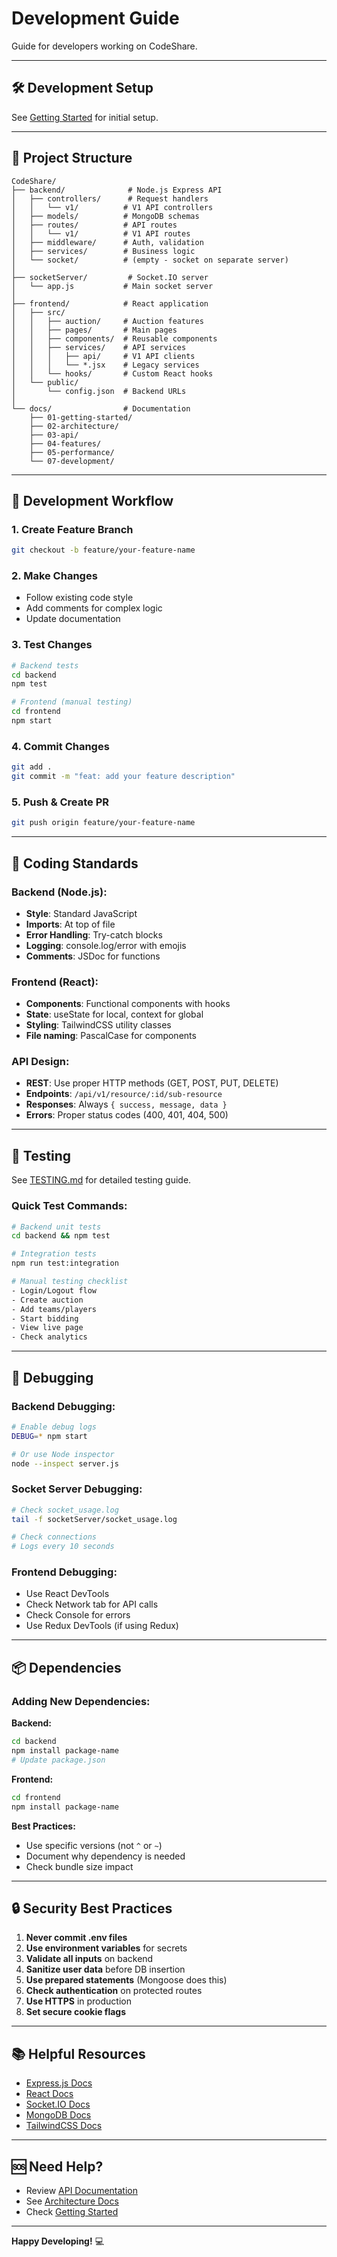 # Development Guide

Guide for developers working on CodeShare.

---

## 🛠️ Development Setup

See [Getting Started](../01-getting-started/README.md) for initial setup.

---

## 📁 Project Structure

```
CodeShare/
├── backend/              # Node.js Express API
│   ├── controllers/      # Request handlers
│   │   └── v1/          # V1 API controllers
│   ├── models/          # MongoDB schemas
│   ├── routes/          # API routes
│   │   └── v1/          # V1 API routes
│   ├── middleware/      # Auth, validation
│   ├── services/        # Business logic
│   └── socket/          # (empty - socket on separate server)
│
├── socketServer/         # Socket.IO server
│   └── app.js           # Main socket server
│
├── frontend/            # React application
│   ├── src/
│   │   ├── auction/     # Auction features
│   │   ├── pages/       # Main pages
│   │   ├── components/  # Reusable components
│   │   ├── services/    # API services
│   │   │   ├── api/     # V1 API clients
│   │   │   └── *.jsx    # Legacy services
│   │   └── hooks/       # Custom React hooks
│   └── public/
│       └── config.json  # Backend URLs
│
└── docs/                # Documentation
    ├── 01-getting-started/
    ├── 02-architecture/
    ├── 03-api/
    ├── 04-features/
    ├── 05-performance/
    └── 07-development/
```

---

## 🔄 Development Workflow

### 1. Create Feature Branch
```bash
git checkout -b feature/your-feature-name
```

### 2. Make Changes
- Follow existing code style
- Add comments for complex logic
- Update documentation

### 3. Test Changes
```bash
# Backend tests
cd backend
npm test

# Frontend (manual testing)
cd frontend
npm start
```

### 4. Commit Changes
```bash
git add .
git commit -m "feat: add your feature description"
```

### 5. Push & Create PR
```bash
git push origin feature/your-feature-name
```

---

## 📝 Coding Standards

### Backend (Node.js):
- **Style**: Standard JavaScript
- **Imports**: At top of file
- **Error Handling**: Try-catch blocks
- **Logging**: console.log/error with emojis
- **Comments**: JSDoc for functions

### Frontend (React):
- **Components**: Functional components with hooks
- **State**: useState for local, context for global
- **Styling**: TailwindCSS utility classes
- **File naming**: PascalCase for components

### API Design:
- **REST**: Use proper HTTP methods (GET, POST, PUT, DELETE)
- **Endpoints**: `/api/v1/resource/:id/sub-resource`
- **Responses**: Always `{ success, message, data }`
- **Errors**: Proper status codes (400, 401, 404, 500)

---

## 🧪 Testing

See [TESTING.md](./TESTING.md) for detailed testing guide.

### Quick Test Commands:
```bash
# Backend unit tests
cd backend && npm test

# Integration tests
npm run test:integration

# Manual testing checklist
- Login/Logout flow
- Create auction
- Add teams/players
- Start bidding
- View live page
- Check analytics
```

---

## 🐛 Debugging

### Backend Debugging:
```bash
# Enable debug logs
DEBUG=* npm start

# Or use Node inspector
node --inspect server.js
```

### Socket Server Debugging:
```bash
# Check socket_usage.log
tail -f socketServer/socket_usage.log

# Check connections
# Logs every 10 seconds
```

### Frontend Debugging:
- Use React DevTools
- Check Network tab for API calls
- Check Console for errors
- Use Redux DevTools (if using Redux)

---

## 📦 Dependencies

### Adding New Dependencies:

**Backend:**
```bash
cd backend
npm install package-name
# Update package.json
```

**Frontend:**
```bash
cd frontend
npm install package-name
```

**Best Practices:**
- Use specific versions (not `^` or `~`)
- Document why dependency is needed
- Check bundle size impact

---

## 🔒 Security Best Practices

1. **Never commit .env files**
2. **Use environment variables** for secrets
3. **Validate all inputs** on backend
4. **Sanitize user data** before DB insertion
5. **Use prepared statements** (Mongoose does this)
6. **Check authentication** on protected routes
7. **Use HTTPS** in production
8. **Set secure cookie flags**

---

## 📚 Helpful Resources

- [Express.js Docs](https://expressjs.com/)
- [React Docs](https://react.dev/)
- [Socket.IO Docs](https://socket.io/)
- [MongoDB Docs](https://docs.mongodb.com/)
- [TailwindCSS Docs](https://tailwindcss.com/)

---

## 🆘 Need Help?

- Review [API Documentation](../03-api/)
- See [Architecture Docs](../02-architecture/)
- Check [Getting Started](../01-getting-started/)

---

**Happy Developing!** 💻

